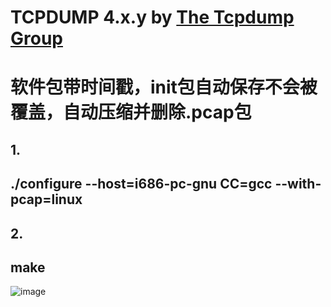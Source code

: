 # TCPDUMP 4.x.y by [The Tcpdump Group](https://www.tcpdump.org/)
# 软件包带时间戳，init包自动保存不会被覆盖，自动压缩并删除.pcap包
## 1.
## ./configure --host=i686-pc-gnu CC=gcc --with-pcap=linux
## 2.
## make

![image](https://user-images.githubusercontent.com/16185403/233833609-bcd89688-81a5-4d5d-b807-be95028002e9.png)

